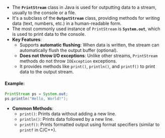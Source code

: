 
- The **`PrintStream`** class in Java is used for outputting data to a stream, usually to the console or a file.
- It's a subclass of the **`OutputStream`** class, providing methods for writing data (text, numbers, etc.) in a human-readable form.
- The most commonly used instance of `PrintStream` is **`System.out`**, which is used to print data to the console.
- **Key Features**:
    - Supports **automatic flushing**: When data is written, the stream can automatically flush the output buffer (optional).
    - **Does not throw I/O exceptions**: Unlike other streams, `PrintStream` methods do not throw `IOException` exceptions.
    - It provides methods like `print()`, `println()`, and `printf()` to print data to the output stream.

#### **Example**:

```java
PrintStream ps = System.out; 
ps.println("Hello, World!"); 
```

- **Common Methods**:
    - `print()`: Prints data without adding a new line.
    - `println()`: Prints data followed by a new line.
    - `printf()`: Prints formatted output using format specifiers (similar to `printf` in C/C++).